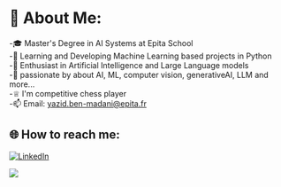 # 💫 About Me:
-🎓 Master's Degree in AI Systems at Epita School<br>-🔭 Learning and Developing Machine Learning based projects in Python<br>-🌱 Enthusiast in Artificial Intelligence and Large Language models<br>-💬 passionate by  about AI, ML, computer vision, generativeAI, LLM and more... <br>-♕ I'm competitive chess player <br>-📫 Email: yazid.ben-madani@epita.fr

## 🌐 How to reach me:
[![LinkedIn](https://img.shields.io/badge/LinkedIn-%230077B5.svg?logo=linkedin&logoColor=white)](https://linkedin.com/in/yazid-benmadani) <br>


[![](https://visitcount.itsvg.in/api?id=zizou47&icon=0&color=0)](https://visitcount.itsvg.in) <br>

